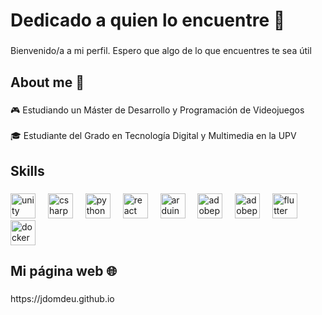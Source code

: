 <h1 align="left">Dedicado a quien lo encuentre 👀</h1>

###

<p align="left">Bienvenido/a a mi perfil. Espero que algo de lo que encuentres te sea útil</p>

###

<h2 align="left">About me 📍</h2>

###

<p align="left">🎮 Estudiando un Máster de Desarrollo y Programación de Videojuegos<br><br>🎓 Estudiante del Grado en Tecnología Digital y Multimedia en la UPV</p>

###

<h2 align="left">Skills</h2>

###

<div align="left">
  <img src="https://skillicons.dev/icons?i=unity" height="40" alt="unity logo"  />
  <img width="12" />
  <img src="https://cdn.jsdelivr.net/gh/devicons/devicon/icons/csharp/csharp-original.svg" height="40" alt="csharp logo"  />
  <img width="12" />
  <img src="https://cdn.jsdelivr.net/gh/devicons/devicon/icons/python/python-original.svg" height="40" alt="python logo"  />
  <img width="12" />
  <img src="https://cdn.jsdelivr.net/gh/devicons/devicon/icons/react/react-original.svg" height="40" alt="react logo"  />
  <img width="12" />
  <img src="https://cdn.simpleicons.org/arduino/00979D" height="40" alt="arduino logo"  />
  <img width="12" />
  <img src="https://skillicons.dev/icons?i=ps" height="40" alt="adobephotoshop logo"  />
  <img width="12" />
  <img src="https://skillicons.dev/icons?i=pr" height="40" alt="adobepremierepro logo"  />
  <img width="12" />
  <img src="https://cdn.jsdelivr.net/gh/devicons/devicon/icons/flutter/flutter-original.svg" height="40" alt="flutter logo"  />
  <img width="12" />
  <img src="https://skillicons.dev/icons?i=docker" height="40" alt="docker logo"  />
</div>

###

<h2 align="left">Mi página web 🌐</h2>

###

<p align="left">https://jdomdeu.github.io</p>

###

